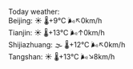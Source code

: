 Today weather:  
Beijing: ☀️ 🌡️+9°C 🌬️↖0km/h  
Tianjin: ☀️ 🌡️+13°C 🌬️↑0km/h  
Shijiazhuang: 🌫  🌡️+12°C 🌬️↖0km/h  
Tangshan: ☀️ 🌡️+13°C 🌬️↘8km/h  
